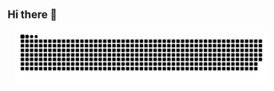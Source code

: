 ## Hi there 👋

<img style="margin-left:1rem" src="https://raw.githubusercontent.com/TheN4meless0ne/TheN4meless0ne/output/snake.svg" alt="Snake animation" />